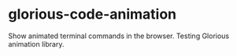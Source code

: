 # glorious-code-animation
Show animated terminal commands in the browser. Testing Glorious animation library.
